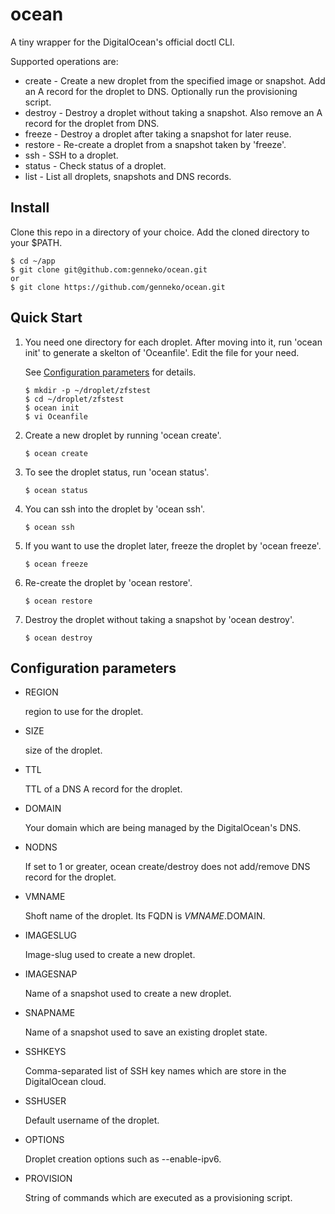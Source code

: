# ocean
A tiny wrapper for the DigitalOcean's official doctl CLI.

Supported operations are:
* create - Create a new droplet from the specified image or snapshot. Add an A record for the droplet to DNS. Optionally run the provisioning script.
* destroy - Destroy a droplet without taking a snapshot. Also remove an A record for the droplet from DNS.
* freeze - Destroy a droplet after taking a snapshot for later reuse.
* restore - Re-create a droplet from a snapshot taken by 'freeze'.
* ssh - SSH to a droplet.
* status - Check status of a droplet.
* list - List all droplets, snapshots and DNS records.

## Install
Clone this repo in a directory of your choice. Add the cloned directory to your $PATH.
```
$ cd ~/app
$ git clone git@github.com:genneko/ocean.git
or
$ git clone https://github.com/genneko/ocean.git
```

## Quick Start
1. You need one directory for each droplet. After moving into it, run 'ocean init' to generate a skelton of 'Oceanfile'. Edit the file for your need.

    See [Configuration parameters](#configuration-parameters) for details.
    ```
    $ mkdir -p ~/droplet/zfstest
    $ cd ~/droplet/zfstest
    $ ocean init
    $ vi Oceanfile
    ```

2. Create a new droplet by running 'ocean create'.
    ```
    $ ocean create
    ```

3. To see the droplet status, run 'ocean status'.
    ```
    $ ocean status
    ```

4. You can ssh into the droplet by 'ocean ssh'.
    ```
    $ ocean ssh
    ```

5. If you want to use the droplet later, freeze the droplet by 'ocean freeze'.
    ```
    $ ocean freeze
    ```

6. Re-create the droplet by 'ocean restore'.
    ```
    $ ocean restore
    ```

7. Destroy the droplet without taking a snapshot by 'ocean destroy'.
    ```
    $ ocean destroy
    ```

## Configuration parameters
- REGION

    region to use for the droplet.
    
- SIZE

    size of the droplet.

- TTL

    TTL of a DNS A record for the droplet.

- DOMAIN

    Your domain which are being managed by the DigitalOcean's DNS.

- NODNS

    If set to 1 or greater, ocean create/destroy does not add/remove DNS record for the droplet.

- VMNAME

    Shoft name of the droplet. Its FQDN is $VMNAME.$DOMAIN.

- IMAGESLUG

    Image-slug used to create a new droplet.

- IMAGESNAP

    Name of a snapshot used to create a new droplet.

- SNAPNAME

    Name of a snapshot used to save an existing droplet state.

- SSHKEYS

    Comma-separated list of SSH key names which are store in the DigitalOcean cloud.

- SSHUSER

    Default username of the droplet.

- OPTIONS

    Droplet creation options such as --enable-ipv6.

- PROVISION

    String of commands which are executed as a provisioning script.

